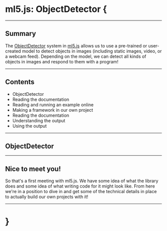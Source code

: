 # ml5.js: ObjectDetector {

---

## Summary

The [ObjectDetector](https://learn.ml5js.org/#/reference/object-detector) system in [ml5.js](https://ml5js.org/) allows us to use a pre-trained or user-created model to detect objects in images (including static images, video, or a webcam feed). Depending on the model, we can detect all kinds of objects in images and respond to them with a program!

---

## Contents

* ObjectDetector
* Reading the documentation
* Reading and running an example online
* Making a framework in our own project
* Reading the documentation
* Understanding the output
* Using the output

---

## ObjectDetector



---

## Nice to meet you!

So that's a first meeting with ml5.js. We have some idea of what the library does and some idea of what writing code for it might look like. From here we're in a position to dive in and get some of the technical details in place to actually build our own projects with it!

---

# }
